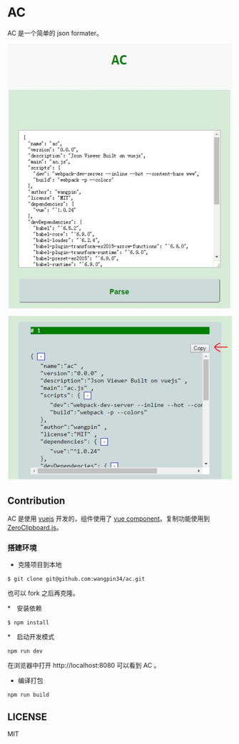# AC
AC 是一个简单的 json formater。


![work-panel](assets/work-panel.JPG)


![json-viewer](assets/json-output.JPG)

## Contribution
AC 是使用 [vuejs](http://cn.vuejs.org/) 开发的，组件使用了 [vue component](http://cn.vuejs.org/guide/application.html#单文件组件)。复制功能使用到 [ZeroClipboard.js](https://github.com/zeroclipboard/zeroclipboard)。

### 搭建环境
* 克隆项目到本地

```
$ git clone git@github.com:wangpin34/ac.git
```
也可以 fork 之后再克隆。

*　安装依赖
```
$ npm install
```

*　启动开发模式
```
npm run dev
```

在浏览器中打开 http://localhost:8080 可以看到 AC 。

* 编译打包
```
npm run build
```

## LICENSE
MIT
